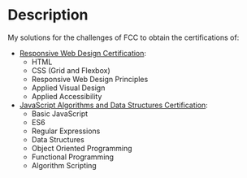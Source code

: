 # Description
My solutions for the challenges of FCC to obtain the certifications of:
* [Responsive Web Design Certification](https://www.freecodecamp.org/learn/responsive-web-design/): 
  * HTML
  * CSS (Grid and Flexbox)
  * Responsive Web Design Principles
  * Applied Visual Design
  * Applied Accessibility
* [JavaScript Algorithms and Data Structures Certification](https://www.freecodecamp.org/learn/javascript-algorithms-and-data-structures/):
  * Basic JavaScript
  * ES6
  * Regular Expressions
  * Data Structures
  * Object Oriented Programming
  * Functional Programming
  * Algorithm Scripting
